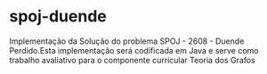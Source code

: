 # spoj-duende
Implementação da Solução do problema SPOJ - 2608 - Duende Perdido.Esta implementação será codificada em Java e serve como trabalho avaliativo para o componente curricular Teoria dos Grafos
